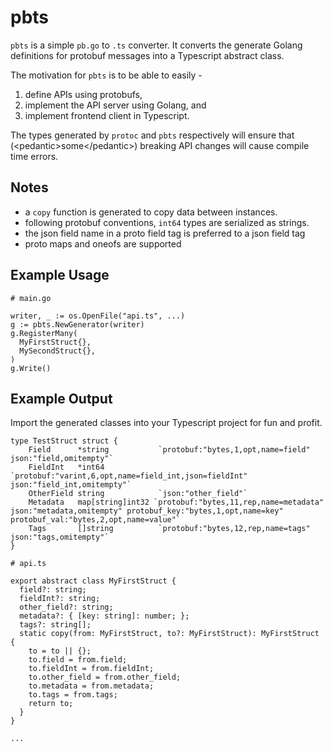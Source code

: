 # pbts

`pbts` is a simple `pb.go` to `.ts` converter. It converts the generate Golang definitions
for protobuf messages into a Typescript abstract class.

The motivation for `pbts` is to be able to easily -

1. define APIs using protobufs,
2. implement the API server using Golang, and
3. implement frontend client in Typescript.

The types generated by `protoc` and `pbts` respectively will ensure that (&lt;pedantic>some&lt;/pedantic>) breaking API
changes will cause compile time errors.


## Notes

- a `copy` function is generated to copy data between instances.
- following protobuf conventions, `int64` types are serialized as strings.
- the json field name in a proto field tag is preferred to a json field tag
- proto maps and oneofs are supported

## Example Usage

```
# main.go

writer, _ := os.OpenFile("api.ts", ...)
g := pbts.NewGenerator(writer)
g.RegisterMany(
  MyFirstStruct{},
  MySecondStruct{},
)
g.Write()
```


## Example Output

Import the generated classes into your Typescript project for fun and profit.

```
type TestStruct struct {
	Field      *string           `protobuf:"bytes,1,opt,name=field" json:"field,omitempty"`
	FieldInt   *int64            `protobuf:"varint,6,opt,name=field_int,json=fieldInt" json:"field_int,omitempty"`
	OtherField string            `json:"other_field"`
	Metadata   map[string]int32 `protobuf:"bytes,11,rep,name=metadata" json:"metadata,omitempty" protobuf_key:"bytes,1,opt,name=key" protobuf_val:"bytes,2,opt,name=value"`
	Tags       []string          `protobuf:"bytes,12,rep,name=tags" json:"tags,omitempty"`
}
```

```
# api.ts

export abstract class MyFirstStruct {
  field?: string;
  fieldInt?: string;
  other_field?: string;
  metadata?: { [key: string]: number; };
  tags?: string[];
  static copy(from: MyFirstStruct, to?: MyFirstStruct): MyFirstStruct {
    to = to || {};
    to.field = from.field;
    to.fieldInt = from.fieldInt;
    to.other_field = from.other_field;
    to.metadata = from.metadata;
    to.tags = from.tags;
    return to;
  }
}

...
```